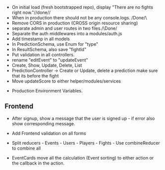 - On initial load (fresh bootstrapped repo), display "There are no fights right now."//done//
- When in production there should not be any console.logs. \/Done/\
- Remove CORS in production (CROSS origin resource sharing)
- separate admin and user routes in two files./\Done\/
- Separate the auth middlewares into a modules/auth.js
- Add timestamp in all models
- In PredictionSchema, use Enum for "type"
- In ResultSchema, also save "fightId"
- Put validation in all controllers.
- rename "editEvent" to "updateEvent"
- Create, Show, Update, Delete, List
- PredictionController -> Create or Update, delete a prediction make sure that its before the fight
- Move updateScore to either helper/modules/services

* Production Environment Variables.

## Frontend

- After signup, show a message that the user is signed up - if error also show corresponding message.
- Add Frontend validation on all forms

- Split reducers - Events - Users - Players - Fights - Use combineReducer to combine all

- EventCards move all the calculation (Event sorting) to either action or the callback in the action.
